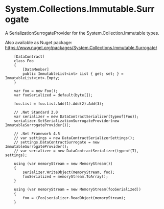 # System.Collections.Immutable.Surrogate

A SerializationSurrogateProvider for the System.Collection.Immutable types.

Also available as Nuget package:
<https://www.nuget.org/packages/System.Collections.Immutable.Surrogate/>

        [DataContract]
        class Foo
        {
            [DataMember]
            public ImmutableList<int> List { get; set; } = ImmutableList<int>.Empty;
        }
        
        var foo = new Foo();
        var fooSerialized = default(byte[]);
        
        foo.List = foo.List.Add(1).Add(2).Add(3);

        // .Net Standard 2.0
        var serializer = new DataContractSerializer(typeof(Foo));
        serializer.SetSerializationSurrogateProvider(new ImmutableSurrogateProvider());

        // .Net Framework 4.5
        // var settings = new DataContractSerializerSettings();
        // settings.DataContractSurrogate = new ImmutableSurrogateProvider();
        // var serializer = new DataContractSerializer(typeof(T), settings);

        using (var memoryStream = new MemoryStream())
        {
            serializer.WriteObject(memoryStream, foo);
            fooSerialized = memoryStream.ToArray();
        }

        using (var memoryStream = new MemoryStream(fooSerialized))
        {
            foo = (Foo)serializer.ReadObject(memoryStream);
        }
